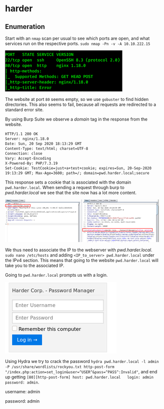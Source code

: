 # harder

## Enumeration

Start with an `nmap` scan per usual to see which ports are open, and what services run on the respective ports. `sudo nmap -Pn -v -A 10.10.222.15`

![nmap](images/nmap.png)

The website at port `80` seems empty, so we use `gobuster` to find hidden directories. This also seems to fail, because all requests are redirected to a standard error site.

By using Burp Suite we observe a _domain_ tag in the response from the website.

```
HTTP/1.1 200 OK
Server: nginx/1.18.0
Date: Sun, 20 Sep 2020 18:13:29 GMT
Content-Type: text/html; charset=UTF-8
Connection: close
Vary: Accept-Encoding
X-Powered-By: PHP/7.3.19
Set-Cookie: TestCookie=just+a+test+cookie; expires=Sun, 20-Sep-2020 19:13:29 GMT; Max-Age=3600; path=/; domain=pwd.harder.local;secure
```

This response sets a cookie that is associated with the domain `pwd.harder.local`. When sending a request through burp to _pwd.harder.local_ we see that the site now has a lot more content.

![new request](images/alterRequest.png)

We thus need to associate the IP to the webserver with _pwd.harder.local_. `sudo nano /etc/hosts` and adding `<IP_to_server> pwd.harder.local` under the IPv4 section. This means that going to the website `pwd.harder.local` will take you to the associated IP.

Going to `pwd.harder.local` prompts us with a login. 

![login](images/login.png)

Using Hydra we try to crack the password `hydra pwd.harder.local -l admin -P /usr/share/wordlists/rockyou.txt http-post-form "/index.php:action=set_login&user=^USER^&pass=^PASS^:Invalid"`, and end up getting `[80][http-post-form] host: pwd.harder.local   login: admin   password: admin`.

username: admin

password: admin
